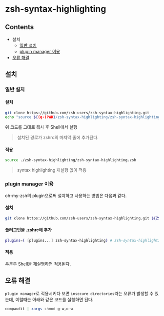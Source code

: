 zsh-syntax-highlighting
==
Contents
---
- 설치
  - [일반 설치](#일반-설치)
  - [plugin manager 이용](#plugin-manager-이용)
- [오류 해결](#오류-해결)

설치
---
### 일반 설치

#### 설치
```Bash
git clone https://github.com/zsh-users/zsh-syntax-highlighting.git
echo "source ${(q-)PWD}/zsh-syntax-highlighting/zsh-syntax-highlighting.zsh" >> ${ZDOTDIR:-$HOME}/.zshrc
```
위 코드를 그대로 복사 후 Shell에서 실행
> 설치된 경로가 zshrc의 마지막 줄에 추가된다.

#### 적용
```Bash
source ./zsh-syntax-highlighting/zsh-syntax-highlighting.zsh
```
> syntax highlighting 재실행 없이 적용

### plugin manager 이용
oh-my-zsh의 plugin으로써 설치하고 사용하는 방법은 다음과 같다.

#### 설치
```Bash
git clone https://github.com/zsh-users/zsh-syntax-highlighting.git ${ZSH_CUSTOM:-~/.oh-my-zsh/custom}/plugins/zsh-syntax-highlighting
```

#### 플러그인을 .zshrc에 추가
```Bash
plugins=( [plugins...] zsh-syntax-highlighting) # zsh-syntax-highlighting 마지막에 추가
```

#### 적용
우분투 Shell을 재실행하면 적용된다.

오류 해결
---
`plugin manager`로 적용시키다 보면 `insecure directories`라는 오류가 발생할 수 있는데, 이럴때는 아래와 같은 코드를 실행하면 된다.

```bash
compaudit | xargs chmod g-w,o-w
```
